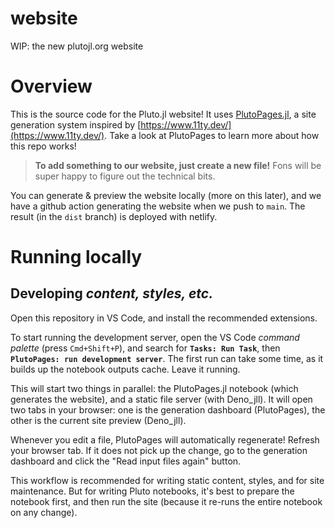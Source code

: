 # website
WIP: the new plutojl.org website



# Overview

This is the source code for the Pluto.jl website! It uses [PlutoPages.jl](https://github.com/JuliaPluto/PlutoPages.jl), a site generation system inspired by [https://www.11ty.dev/](https://www.11ty.dev/). Take a look at PlutoPages to learn more about how this repo works!

> **To add something to our website, just create a new file!** Fons will be super happy to figure out the technical bits.

You can generate & preview the website locally (more on this later), and we have a github action generating the website when we push to `main`. The result (in the `dist` branch) is deployed with netlify.

# Running locally

## Developing *content, styles, etc.*

Open this repository in VS Code, and install the recommended extensions.

To start running the development server, open the VS Code *command palette* (press `Cmd+Shift+P`), and search for **`Tasks: Run Task`**, then **`PlutoPages: run development server`**. The first run can take some time, as it builds up the notebook outputs cache. Leave it running.

This will start two things in parallel: the PlutoPages.jl notebook (which generates the website), and a static file server (with Deno_jll). It will open two tabs in your browser: one is the generation dashboard (PlutoPages), the other is the current site preview (Deno_jll).
 
Whenever you edit a file, PlutoPages will automatically regenerate! Refresh your browser tab. If it does not pick up the change, go to the generation dashboard and click the "Read input files again" button.

This workflow is recommended for writing static content, styles, and for site maintenance. But for writing Pluto notebooks, it's best to prepare the notebook first, and then run the site (because it re-runs the entire notebook on any change).

